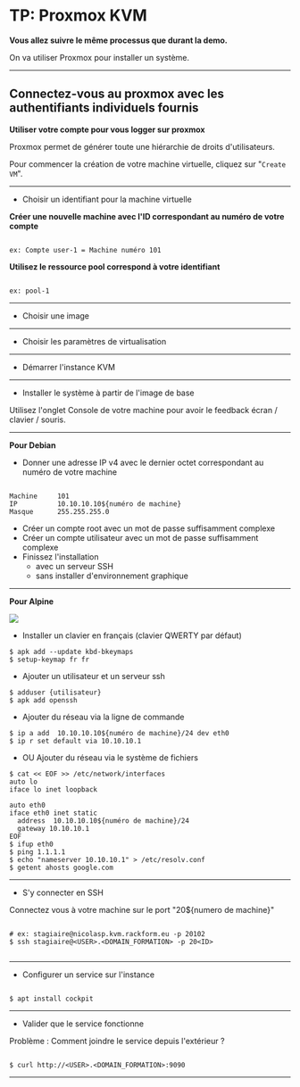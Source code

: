 # TP: Proxmox KVM

**Vous allez suivre le même processus que durant la demo.**

On va utiliser Proxmox pour installer un système.

---

## Connectez-vous au proxmox avec les authentifiants individuels fournis

**Utiliser votre compte pour vous logger sur proxmox**


Proxmox permet de générer toute une hiérarchie de droits d'utilisateurs.

Pour commencer la création de votre machine virtuelle, cliquez sur "`Create VM`".

---

- Choisir un identifiant pour la machine virtuelle

**Créer une nouvelle machine avec l'ID correspondant au numéro de votre compte** 

```

ex: Compte user-1 = Machine numéro 101

```

**Utilisez le ressource pool correspond à votre identifiant**

```

ex: pool-1

```

--- 

- Choisir une image 
--- 

- Choisir les paramètres de virtualisation  
---  

- Démarrer l'instance KVM

--- 

- Installer le système à partir de l'image de base  

Utilisez l'onglet Console de votre machine pour avoir le feedback écran / clavier / souris.

--- 

**Pour Debian**

* Donner une adresse IP v4 avec le dernier octet correspondant au numéro de votre machine 

```shell

Machine     101 
IP          10.10.10.10${numéro de machine}
Masque      255.255.255.0

```

- Créer un compte root avec un mot de passe suffisamment complexe
- Créer un compte utilisateur avec un mot de passe suffisamment complexe
- Finissez l'installation 
  - avec un serveur SSH  
  - sans installer d'environnement graphique
---

**Pour Alpine**

![](/img/qwerty-keyboard.jpg)
- Installer un clavier en français (clavier QWERTY par défaut)
```shell
$ apk add --update kbd-bkeymaps
$ setup-keymap fr fr 
```

- Ajouter un utilisateur et un serveur ssh 
```shell
$ adduser {utilisateur}
$ apk add openssh
```

- Ajouter du réseau via la ligne de commande 
```shell
$ ip a add  10.10.10.10${numéro de machine}/24 dev eth0
$ ip r set default via 10.10.10.1
```
- OU Ajouter du réseau via le système de fichiers
```shell
$ cat << EOF >> /etc/network/interfaces
auto lo
iface lo inet loopback

auto eth0
iface eth0 inet static 
  address  10.10.10.10${numéro de machine}/24
  gateway 10.10.10.1
EOF
$ ifup eth0
$ ping 1.1.1.1
$ echo "nameserver 10.10.10.1" > /etc/resolv.conf
$ getent ahosts google.com
```


--- 
- S'y connecter en SSH

Connectez vous à votre machine sur le port "20${numero de machine}"

```shell

# ex: stagiaire@nicolasp.kvm.rackform.eu -p 20102
$ ssh stagiaire@<USER>.<DOMAIN_FORMATION> -p 20<ID>


```

--- 

- Configurer un service sur l'instance

```shell

$ apt install cockpit

```

--- 
- Valider que le service fonctionne

Problème : Comment joindre le service depuis l'extérieur ? 

```shell

$ curl http://<USER>.<DOMAIN_FORMATION>:9090

```
---
